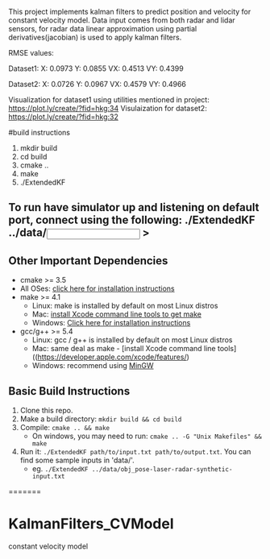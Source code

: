 
This project implements kalman filters to predict position and velocity for constant velocity model. 
Data input comes from both radar and lidar sensors, for radar data linear approximation using partial 
derivatives(jacobian) is used to apply kalman filters. 

RMSE values:

Dataset1:
X: 0.0973
Y: 0.0855
VX: 0.4513
VY: 0.4399

Dataset2:
X: 0.0726
Y: 0.0967
VX: 0.4579
VY: 0.4966

Visualization for dataset1 using utilities mentioned in project:
https://plot.ly/create/?fid=hkg:34
Visulaization for dataset2:
https://plot.ly/create/?fid=hkg:32

#build instructions 

1. mkdir build
2. cd build
3. cmake ..
4. make
5. ./ExtendedKF

To run have simulator up and listening on default port, connect using the following:
./ExtendedKF ../data/<input data>  ><output capture>
---

## Other Important Dependencies

* cmake >= 3.5
 * All OSes: [click here for installation instructions](https://cmake.org/install/)
* make >= 4.1
  * Linux: make is installed by default on most Linux distros
  * Mac: [install Xcode command line tools to get make](https://developer.apple.com/xcode/features/)
  * Windows: [Click here for installation instructions](http://gnuwin32.sourceforge.net/packages/make.htm)
* gcc/g++ >= 5.4
  * Linux: gcc / g++ is installed by default on most Linux distros
  * Mac: same deal as make - [install Xcode command line tools]((https://developer.apple.com/xcode/features/)
  * Windows: recommend using [MinGW](http://www.mingw.org/)

## Basic Build Instructions

1. Clone this repo.
2. Make a build directory: `mkdir build && cd build`
3. Compile: `cmake .. && make` 
   * On windows, you may need to run: `cmake .. -G "Unix Makefiles" && make`
4. Run it: `./ExtendedKF path/to/input.txt path/to/output.txt`. You can find
   some sample inputs in 'data/'.
    - eg. `./ExtendedKF ../data/obj_pose-laser-radar-synthetic-input.txt`

=======
# KalmanFilters_CVModel
constant velocity model


